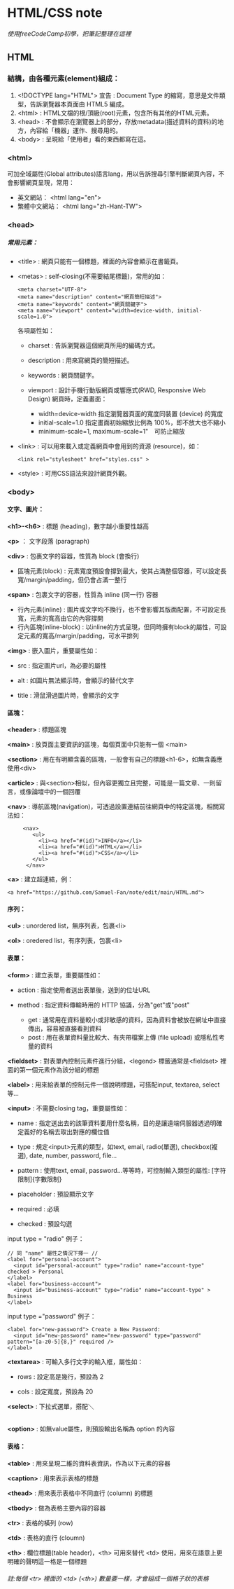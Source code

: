 # HTML/CSS note
###### 使用freeCodeCamp初學，把筆記整理在這裡
## HTML
### 結構，由各種元素(element)組成：

1. \<!DOCTYPE lang="HTML"> 宣告 : Document Type 的縮寫，意思是文件類型，告訴瀏覽器本頁面由 HTML5 編成。 
2. \<html> : HTML文檔的根/頂級(root)元素，包含所有其他的HTML元素。
3. \<head> : 不會顯示在瀏覽器上的部分，存放metadata(描述資料的資料)的地方，內容給「機器」運作、搜尋用的。
4. \<body> : 呈現給「使用者」看的東西都寫在這。
### \<html>
可加全域屬性(Global attributes)語言lang，用以告訴搜尋引擎判斷網頁內容，不會影響網頁呈現，常用：
   * 英文網站：  \<html lang="en">
   * 繁體中文網站：  \<html lang="zh-Hant-TW">

### \<head>  
##### 常用元素：

* \<title> : 網頁只能有一個標題，裡面的內容會顯示在書籤頁。
  
* \<metas> : self-closing(不需要結尾標籤)，常用的如：
  ```
  <meta charset="UTF-8">
  <meta name="description" content="網頁簡短描述">
  <meta name="keywords" content="網頁關鍵字">
  <meta name="viewport" content="width=device-width, initial-scale=1.0">
  ```
  各項屬性如：
  * charset : 告訴瀏覽器這個網頁所用的編碼方式。
     
  * description : 用來寫網頁的簡短描述。
     
  * keywords : 網頁關鍵字。
     
  * viewport : 設計手機行動版網頁或響應式(RWD, Responsive Web Design) 網頁時，定義畫面：
     *  width=device-width 指定瀏覽器頁面的寬度同裝置 (device) 的寬度
     *  initial-scale=1.0 指定畫面初始縮放比例為 100%，即不放大也不縮小
     *  minimum-scale=1, maximum-scale=1"　可防止縮放
        
* \<link> : 可以用來載入或定義網頁中會用到的資源 (resource)，如：
  ```
  <link rel="stylesheet" href="styles.css" >
  ```
* \<style> : 可用CSS語法來設計網頁外觀。

### \<body>   

#### 文字、圖片：

**\<h1>-\<h6>** : 標題 (heading)，數字越小重要性越高

**\<p>** ： 文字段落 (paragraph)

**\<div>** : 包裹文字的容器，性質為 block (會換行) 
  * 區塊元素(block) : 元素寬度預設會撐到最大，使其占滿整個容器，可以設定長寬/margin/padding，但仍會占滿一整行
  
**\<span>** : 包裹文字的容器，性質為 inline (同一行) 容器
  * 行內元素(inline) : 圖片或文字均不換行，也不會影響其版面配置，不可設定長寬，元素的寬高由它的內容撐開
  * 行內區塊(inline-block) : 以inline的方式呈現，但同時擁有block的屬性，可設定元素的寬高/margin/padding，可水平排列

**\<img>** : 嵌入圖片，重要屬性如：

* src : 指定圖片url，為必要的屬性

* alt : 如圖片無法顯示時，會顯示的替代文字

* title : 滑鼠滑過圖片時，會顯示的文字 

#### 區塊：

**\<header>** : 標題區塊

**\<main>** : 放頁面主要資訊的區塊，每個頁面中只能有一個 \<main>

**\<section>** : 用在有明顯含義的區塊，一般會有自己的標題\<h1-6>，如無含義應使用\<div>

**\<article>** : 與\<section>相似，但內容更獨立且完整，可能是一篇文章、一則留言，或像論壇中的一個回覆

**\<nav>** : 導航區塊(navigation)，可透過設置連結前往網頁中的特定區塊，相關寫法如：
```
     <nav>
        <ul>
          <li><a href="#(id)">INFO</a></li>
          <li><a href="#(id)">HTML</a></li>
          <li><a href="#(id)">CSS</a></li>
        </ul>
      </nav>
```
**\<a>** : 建立超連結，例：
```
<a href="https://github.com/Samuel-Fan/note/edit/main/HTML.md">
```
#### 序列：

**\<ul>** : unordered list，無序列表，包裹\<li>

**\<ol>** : oredered list，有序列表，包裹\<li>

#### 表單：

**\<form>** : 建立表單，重要屬性如：

* action : 指定使用者送出表單後，送到的位址URL
  
* method : 指定資料傳輸時用的 HTTP 協議，分為"get"或"post"
  * get : 通常用在資料量較小或非敏感的資料，因為資料會被放在網址中直接傳出，容易被直接看到資料
  * post : 用在表單資料量比較大、有夾帶檔案上傳 (file upload) 或隱私性考量的資料

**\<fieldset>** : 對表單內控制元素件進行分組，\<legend> 標籤通常是\<fieldset> 裡面的第一個元素作為該分組的標題

**\<label>** : 用來給表單的控制元件一個說明標題，可搭配input, textarea, select等...

**\<input>** : 不需要closing tag，重要屬性如：

* name : 指定送出去的該筆資料要用什麼名稱，目的是讓遠端伺服器透過明確定義好的名稱去取出對應的欄位值
  
* type : 規定\<input>元素的類型，如text, email, radio(單選), checkbox(複選), date, number, password, file...

* pattern : 使用text, email, password...等等時，可控制輸入類型的屬性: [字符限制]{字數限制}

* placeholder : 預設顯示文字

* required : 必填

* checked : 預設勾選

input type = "radio" 例子：
```
// 同 "name" 屬性之情況下擇一 //
<label for="personal-account">
  <input id="personal-account" type="radio" name="account-type" checked > Personal
</label>
<label for="business-account">
  <input id="business-account" type="radio" name="account-type" > Business
</label>
```
input type ="password" 例子：
```
<label for="new-password"> Create a New Password:
  <input id="new-password" name="new-password" type="password" pattern="[a-z0-5]{8,}" required />
</label>
```
**\<textarea>** : 可輸入多行文字的輸入框，屬性如：

* rows : 設定高是幾行，預設為 2
  
* cols : 設定寬度，預設為 20 

**\<select>** : 下拉式選單，搭配＼<option>

**\<option>** : 如無value屬性，則預設輸出名稱為 option 的內容

#### 表格：

**\<table>** : 用來呈現二維的資料表資訊，作為以下元素的容器

**\<caption>** : 用來表示表格的標題

**\<thead>** : 用來表示表格中不同直行 (column) 的標題

**\<tbody>** : 做為表格主要內容的容器

**\<tr>** : 表格的橫列 (row)

**\<td>** : 表格的直行 (cloumn) 

**\<th>** : 欄位標題(table header)，\<th> 可用來替代 \<td> 使用，用來在語意上更明確的聲明這一格是一個標題

###### 註:每個 \<tr> 裡面的 \<td> (\<th>) 數量要一樣，才會組成一個格子狀的表格
